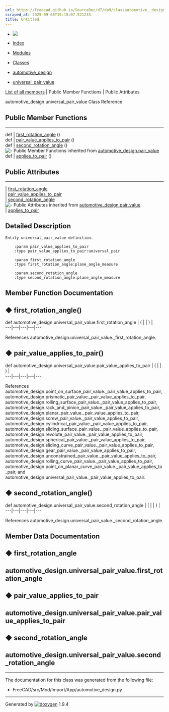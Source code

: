 ```yaml
---
url: https://freecad.github.io/SourceDoc/d7/da9/classautomotive__design_1_1universal__pair__value.html
scraped_at: 2025-09-08T15:15:07.521233
title: Untitled
---
```


  * [ ![](https://www.freecad.org/svg/logo-freecad.svg) ](https://freecadweb.org "FreeCAD")
  * [Index](../../index.html "Index")
  * [Modules](../../modules.html "Modules list")
  * [Classes](../../annotated.html "Annotated list")

  * [automotive_design](../../d4/ddf/namespaceautomotive__design.html)
  * [universal_pair_value](../../d7/da9/classautomotive__design_1_1universal__pair__value.html)

[List of all members](../../dd/d6e/classautomotive__design_1_1universal__pair__value-members.html) | Public Member Functions | Public Attributes

automotive_design.universal_pair_value Class Reference

##  Public Member Functions  
  
---  
def | [first_rotation_angle](../../d7/da9/classautomotive__design_1_1universal__pair__value.html#ad931faca8eab9eb673c9759ccbb50989) ()  
def | [pair_value_applies_to_pair](../../d7/da9/classautomotive__design_1_1universal__pair__value.html#aa08d990b060d2ac8d7c23f135358e28d) ()  
def | [second_rotation_angle](../../d7/da9/classautomotive__design_1_1universal__pair__value.html#a79352a1ee20410ac3a97f1e897b896aa) ()  
![-](../../closed.png) Public Member Functions inherited from
[automotive_design.pair_value](../../db/de8/classautomotive__design_1_1pair__value.html)  
def | [applies_to_pair](../../db/de8/classautomotive__design_1_1pair__value.html#ac72d51f14b9a115645f17d03853905b0) ()  
  
##  Public Attributes  
  
---  
|
[first_rotation_angle](../../d7/da9/classautomotive__design_1_1universal__pair__value.html#a6d97f01902b1a7415d13e739eb61ea44)  
|
[pair_value_applies_to_pair](../../d7/da9/classautomotive__design_1_1universal__pair__value.html#ae146717ca48caec3a02ddc26c05439b7)  
|
[second_rotation_angle](../../d7/da9/classautomotive__design_1_1universal__pair__value.html#ab7341b9da3550006132fccbe0c0166d4)  
![-](../../closed.png) Public Attributes inherited from
[automotive_design.pair_value](../../db/de8/classautomotive__design_1_1pair__value.html)  
|
[applies_to_pair](../../db/de8/classautomotive__design_1_1pair__value.html#a106ebf8650036d6170ceb14ab03178be)  
  
## Detailed Description

    
    
    Entity universal_pair_value definition.
    
        :param pair_value_applies_to_pair
        :type pair_value_applies_to_pair:universal_pair
    
        :param first_rotation_angle
        :type first_rotation_angle:plane_angle_measure
    
        :param second_rotation_angle
        :type second_rotation_angle:plane_angle_measure

## Member Function Documentation

## ◆ first_rotation_angle()

def automotive_design.universal_pair_value.first_rotation_angle  | ( | | ) |   
---|---|---|---|---  
  
References automotive_design.universal_pair_value._first_rotation_angle.

## ◆ pair_value_applies_to_pair()

def automotive_design.universal_pair_value.pair_value_applies_to_pair  | ( | | ) |   
---|---|---|---|---  
  
References
automotive_design.point_on_surface_pair_value._pair_value_applies_to_pair,
automotive_design.prismatic_pair_value._pair_value_applies_to_pair,
automotive_design.rolling_surface_pair_value._pair_value_applies_to_pair,
automotive_design.rack_and_pinion_pair_value._pair_value_applies_to_pair,
automotive_design.planar_pair_value._pair_value_applies_to_pair,
automotive_design.screw_pair_value._pair_value_applies_to_pair,
automotive_design.cylindrical_pair_value._pair_value_applies_to_pair,
automotive_design.sliding_surface_pair_value._pair_value_applies_to_pair,
automotive_design.revolute_pair_value._pair_value_applies_to_pair,
automotive_design.spherical_pair_value._pair_value_applies_to_pair,
automotive_design.sliding_curve_pair_value._pair_value_applies_to_pair,
automotive_design.gear_pair_value._pair_value_applies_to_pair,
automotive_design.unconstrained_pair_value._pair_value_applies_to_pair,
automotive_design.rolling_curve_pair_value._pair_value_applies_to_pair,
automotive_design.point_on_planar_curve_pair_value._pair_value_applies_to_pair,
and automotive_design.universal_pair_value._pair_value_applies_to_pair.

## ◆ second_rotation_angle()

def automotive_design.universal_pair_value.second_rotation_angle  | ( | | ) |   
---|---|---|---|---  
  
References automotive_design.universal_pair_value._second_rotation_angle.

## Member Data Documentation

## ◆ first_rotation_angle

automotive_design.universal_pair_value.first_rotation_angle  
---  
  
## ◆ pair_value_applies_to_pair

automotive_design.universal_pair_value.pair_value_applies_to_pair  
---  
  
## ◆ second_rotation_angle

automotive_design.universal_pair_value.second_rotation_angle  
---  
  
* * *

The documentation for this class was generated from the following file:

  * FreeCAD/src/Mod/Import/App/automotive_design.py

* * *

Generated by
[![doxygen](../../doxygen.svg)](https://www.doxygen.org/index.html) 1.9.4


